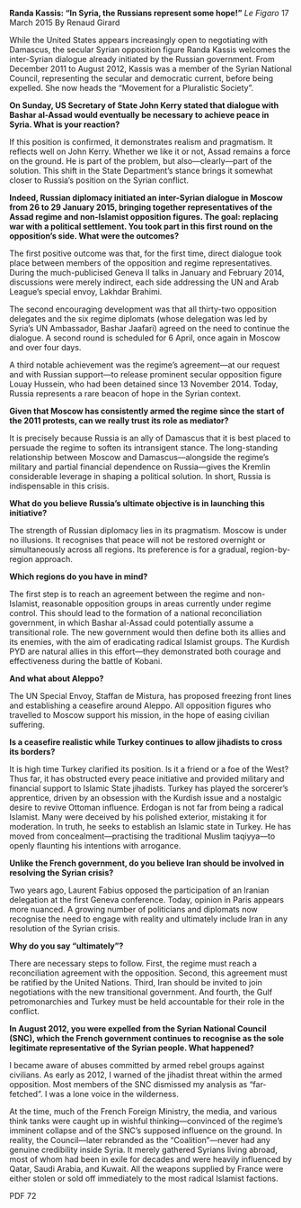 **Randa Kassis: “In Syria, the Russians represent some hope!”** _Le Figaro_ 17 March 2015 By Renaud Girard

While the United States appears increasingly open to negotiating with Damascus, the secular Syrian opposition figure Randa Kassis welcomes the inter-Syrian dialogue already initiated by the Russian government. From December 2011 to August 2012, Kassis was a member of the Syrian National Council, representing the secular and democratic current, before being expelled. She now heads the “Movement for a Pluralistic Society”.

**On Sunday, US Secretary of State John Kerry stated that dialogue with Bashar al-Assad would eventually be necessary to achieve peace in Syria. What is your reaction?**

If this position is confirmed, it demonstrates realism and pragmatism. It reflects well on John Kerry. Whether we like it or not, Assad remains a force on the ground. He is part of the problem, but also—clearly—part of the solution. This shift in the State Department’s stance brings it somewhat closer to Russia’s position on the Syrian conflict.

**Indeed, Russian diplomacy initiated an inter-Syrian dialogue in Moscow from 26 to 29 January 2015, bringing together representatives of the Assad regime and non-Islamist opposition figures. The goal: replacing war with a political settlement. You took part in this first round on the opposition’s side. What were the outcomes?**

The first positive outcome was that, for the first time, direct dialogue took place between members of the opposition and regime representatives. During the much-publicised Geneva II talks in January and February 2014, discussions were merely indirect, each side addressing the UN and Arab League’s special envoy, Lakhdar Brahimi.

The second encouraging development was that all thirty-two opposition delegates and the six regime diplomats (whose delegation was led by Syria’s UN Ambassador, Bashar Jaafari) agreed on the need to continue the dialogue. A second round is scheduled for 6 April, once again in Moscow and over four days.

A third notable achievement was the regime’s agreement—at our request and with Russian support—to release prominent secular opposition figure Louay Hussein, who had been detained since 13 November 2014. Today, Russia represents a rare beacon of hope in the Syrian context.

**Given that Moscow has consistently armed the regime since the start of the 2011 protests, can we really trust its role as mediator?**

It is precisely because Russia is an ally of Damascus that it is best placed to persuade the regime to soften its intransigent stance. The long-standing relationship between Moscow and Damascus—alongside the regime’s military and partial financial dependence on Russia—gives the Kremlin considerable leverage in shaping a political solution. In short, Russia is indispensable in this crisis.

**What do you believe Russia’s ultimate objective is in launching this initiative?**

The strength of Russian diplomacy lies in its pragmatism. Moscow is under no illusions. It recognises that peace will not be restored overnight or simultaneously across all regions. Its preference is for a gradual, region-by-region approach.

**Which regions do you have in mind?**

The first step is to reach an agreement between the regime and non-Islamist, reasonable opposition groups in areas currently under regime control. This should lead to the formation of a national reconciliation government, in which Bashar al-Assad could potentially assume a transitional role. The new government would then define both its allies and its enemies, with the aim of eradicating radical Islamist groups. The Kurdish PYD are natural allies in this effort—they demonstrated both courage and effectiveness during the battle of Kobani.

**And what about Aleppo?**

The UN Special Envoy, Staffan de Mistura, has proposed freezing front lines and establishing a ceasefire around Aleppo. All opposition figures who travelled to Moscow support his mission, in the hope of easing civilian suffering.

**Is a ceasefire realistic while Turkey continues to allow jihadists to cross its borders?**

It is high time Turkey clarified its position. Is it a friend or a foe of the West? Thus far, it has obstructed every peace initiative and provided military and financial support to Islamic State jihadists. Turkey has played the sorcerer’s apprentice, driven by an obsession with the Kurdish issue and a nostalgic desire to revive Ottoman influence. Erdogan is not far from being a radical Islamist. Many were deceived by his polished exterior, mistaking it for moderation. In truth, he seeks to establish an Islamic state in Turkey. He has moved from concealment—practising the traditional Muslim taqiyya—to openly flaunting his intentions with arrogance.

**Unlike the French government, do you believe Iran should be involved in resolving the Syrian crisis?**

Two years ago, Laurent Fabius opposed the participation of an Iranian delegation at the first Geneva conference. Today, opinion in Paris appears more nuanced. A growing number of politicians and diplomats now recognise the need to engage with reality and ultimately include Iran in any resolution of the Syrian crisis.

**Why do you say “ultimately”?**

There are necessary steps to follow. First, the regime must reach a reconciliation agreement with the opposition. Second, this agreement must be ratified by the United Nations. Third, Iran should be invited to join negotiations with the new transitional government. And fourth, the Gulf petromonarchies and Turkey must be held accountable for their role in the conflict.

**In August 2012, you were expelled from the Syrian National Council (SNC), which the French government continues to recognise as the sole legitimate representative of the Syrian people. What happened?**

I became aware of abuses committed by armed rebel groups against civilians. As early as 2012, I warned of the jihadist threat within the armed opposition. Most members of the SNC dismissed my analysis as “far-fetched”. I was a lone voice in the wilderness.

At the time, much of the French Foreign Ministry, the media, and various think tanks were caught up in wishful thinking—convinced of the regime’s imminent collapse and of the SNC’s supposed influence on the ground. In reality, the Council—later rebranded as the “Coalition”—never had any genuine credibility inside Syria. It merely gathered Syrians living abroad, most of whom had been in exile for decades and were heavily influenced by Qatar, Saudi Arabia, and Kuwait. All the weapons supplied by France were either stolen or sold off immediately to the most radical Islamist factions.

PDF 72